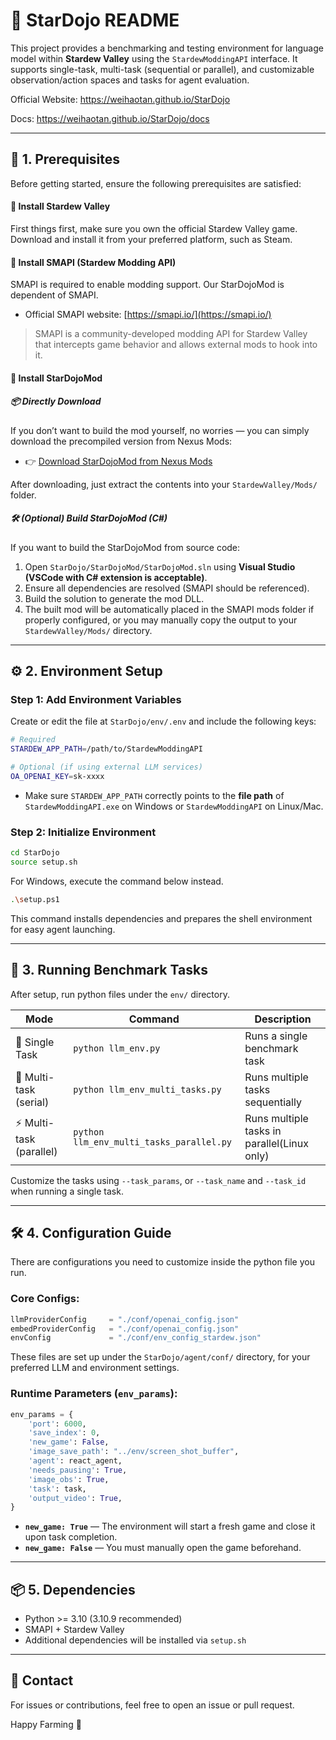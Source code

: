 # 🌾 StarDojo README

This project provides a benchmarking and testing environment for language model within **Stardew Valley** using the `StardewModdingAPI` interface. It supports single-task, multi-task (sequential or parallel), and customizable observation/action spaces and tasks for agent evaluation.

Official Website: https://weihaotan.github.io/StarDojo

Docs: https://weihaotan.github.io/StarDojo/docs

---

## 🔧 1. Prerequisites

Before getting started, ensure the following prerequisites are satisfied:

#### 📌 Install Stardew Valley

First things first, make sure you own the official Stardew Valley game. Download and install it from your preferred platform, such as Steam.

#### 🔧 Install SMAPI (Stardew Modding API)

SMAPI is required to enable modding support. Our StarDojoMod is dependent of SMAPI.

- Official SMAPI website: [https://smapi.io/](https://smapi.io/)

> SMAPI is a community-developed modding API for Stardew Valley that intercepts game behavior and allows external mods to hook into it.

#### 🔧 Install StarDojoMod

##### 📦 Directly Download

If you don’t want to build the mod yourself, no worries — you can simply download the precompiled version from Nexus Mods:

* 👉 [Download StarDojoMod from Nexus Mods](https://www.nexusmods.com/stardewvalley/mods/34175)

After downloading, just extract the contents into your `StardewValley/Mods/` folder.

##### 🛠 (Optional) Build StarDojoMod (C#)

If you want to build the StarDojoMod from source code:

1. Open `StarDojo/StarDojoMod/StarDojoMod.sln` using **Visual Studio (VSCode with C# extension is acceptable)**.
2. Ensure all dependencies are resolved (SMAPI should be referenced).
3. Build the solution to generate the mod DLL.
4. The built mod will be automatically placed in the SMAPI mods folder if properly configured, or you may manually copy the output to your `StardewValley/Mods/` directory.

---

## ⚙️ 2. Environment Setup

### Step 1: Add Environment Variables

Create or edit the file at `StarDojo/env/.env` and include the following keys:

```bash
# Required
STARDEW_APP_PATH=/path/to/StardewModdingAPI

# Optional (if using external LLM services)
OA_OPENAI_KEY=sk-xxxx
````

* Make sure `STARDEW_APP_PATH` correctly points to the **file path** of `StardewModdingAPI.exe` on Windows or `StardewModdingAPI` on Linux/Mac.

### Step 2: Initialize Environment

```bash
cd StarDojo
source setup.sh
```

For Windows, execute the command below instead.
```bash
.\setup.ps1
```

This command installs dependencies and prepares the shell environment for easy agent launching.

---

## 🚀 3. Running Benchmark Tasks

After setup, run python files under the `env/` directory.

| Mode                    | Command                        | Description                      |
| ----------------------- | ------------------------------ | -------------------------------- |
| 🧪 Single Task          | `python llm_env.py`                      | Runs a single benchmark task     |
| 🔁 Multi-task (serial)  | `python llm_env_multi_tasks.py`          | Runs multiple tasks sequentially |
| ⚡ Multi-task (parallel) | `python llm_env_multi_tasks_parallel.py` | Runs multiple tasks in parallel(Linux only)  |

Customize the tasks using `--task_params`, or `--task_name` and `--task_id` when running a single task.

---

## 🛠 4. Configuration Guide

There are configurations you need to customize inside the python file you run.

### Core Configs:

```python
llmProviderConfig     = "./conf/openai_config.json"
embedProviderConfig   = "./conf/openai_config.json"
envConfig             = "./conf/env_config_stardew.json"
```

These files are set up under the `StarDojo/agent/conf/` directory, for your preferred LLM and environment settings.

### Runtime Parameters (`env_params`):

```python
env_params = {
    'port': 6000,
    'save_index': 0,
    'new_game': False,
    'image_save_path': "../env/screen_shot_buffer",
    'agent': react_agent,
    'needs_pausing': True,
    'image_obs': True,
    'task': task,
    'output_video': True,
}
```

* **`new_game: True`** — The environment will start a fresh game and close it upon task completion.
* **`new_game: False`** — You must manually open the game beforehand.

---

## 📦 5. Dependencies

* Python >= 3.10 (3.10.9 recommended)
* SMAPI + Stardew Valley
* Additional dependencies will be installed via `setup.sh`

---

## 📮 Contact

For issues or contributions, feel free to open an issue or pull request.

Happy Farming 🌽

